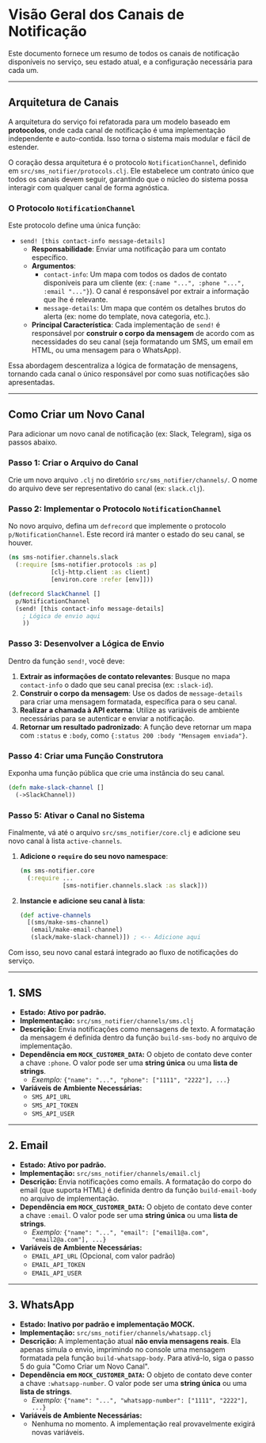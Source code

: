 # Visão Geral dos Canais de Notificação

Este documento fornece um resumo de todos os canais de notificação disponíveis no serviço, seu estado atual, e a configuração necessária para cada um.

---

## Arquitetura de Canais

A arquitetura do serviço foi refatorada para um modelo baseado em **protocolos**, onde cada canal de notificação é uma implementação independente e auto-contida. Isso torna o sistema mais modular e fácil de estender.

O coração dessa arquitetura é o protocolo `NotificationChannel`, definido em `src/sms_notifier/protocols.clj`. Ele estabelece um contrato único que todos os canais devem seguir, garantindo que o núcleo do sistema possa interagir com qualquer canal de forma agnóstica.

### O Protocolo `NotificationChannel`

Este protocolo define uma única função:

*   `send! [this contact-info message-details]`
    *   **Responsabilidade**: Enviar uma notificação para um contato específico.
    *   **Argumentos**:
        *   `contact-info`: Um mapa com todos os dados de contato disponíveis para um cliente (ex: `{:name "...", :phone "...", :email "..."}`). O canal é responsável por extrair a informação que lhe é relevante.
        *   `message-details`: Um mapa que contém os detalhes brutos do alerta (ex: nome do template, nova categoria, etc.).
    *   **Principal Característica**: Cada implementação de `send!` é responsável por **construir o corpo da mensagem** de acordo com as necessidades do seu canal (seja formatando um SMS, um email em HTML, ou uma mensagem para o WhatsApp).

Essa abordagem descentraliza a lógica de formatação de mensagens, tornando cada canal o único responsável por como suas notificações são apresentadas.

---

## Como Criar um Novo Canal

Para adicionar um novo canal de notificação (ex: Slack, Telegram), siga os passos abaixo.

### Passo 1: Criar o Arquivo do Canal

Crie um novo arquivo `.clj` no diretório `src/sms_notifier/channels/`. O nome do arquivo deve ser representativo do canal (ex: `slack.clj`).

### Passo 2: Implementar o Protocolo `NotificationChannel`

No novo arquivo, defina um `defrecord` que implemente o protocolo `p/NotificationChannel`. Este record irá manter o estado do seu canal, se houver.

```clojure
(ns sms-notifier.channels.slack
  (:require [sms-notifier.protocols :as p]
            [clj-http.client :as client]
            [environ.core :refer [env]]))

(defrecord SlackChannel []
  p/NotificationChannel
  (send! [this contact-info message-details]
    ; Lógica de envio aqui
    ))
```

### Passo 3: Desenvolver a Lógica de Envio

Dentro da função `send!`, você deve:

1.  **Extrair as informações de contato relevantes**: Busque no mapa `contact-info` o dado que seu canal precisa (ex: `:slack-id`).
2.  **Construir o corpo da mensagem**: Use os dados de `message-details` para criar uma mensagem formatada, específica para o seu canal.
3.  **Realizar a chamada à API externa**: Utilize as variáveis de ambiente necessárias para se autenticar e enviar a notificação.
4.  **Retornar um resultado padronizado**: A função deve retornar um mapa com `:status` e `:body`, como `{:status 200 :body "Mensagem enviada"}`.

### Passo 4: Criar uma Função Construtora

Exponha uma função pública que crie uma instância do seu canal.

```clojure
(defn make-slack-channel []
  (->SlackChannel))
```

### Passo 5: Ativar o Canal no Sistema

Finalmente, vá até o arquivo `src/sms_notifier/core.clj` e adicione seu novo canal à lista `active-channels`.

1.  **Adicione o `require` do seu novo namespace**:
    ```clojure
    (ns sms-notifier.core
      (:require ...
                [sms-notifier.channels.slack :as slack]))
    ```
2.  **Instancie e adicione seu canal à lista**:
    ```clojure
    (def active-channels
      [(sms/make-sms-channel)
       (email/make-email-channel)
       (slack/make-slack-channel)]) ; <-- Adicione aqui
    ```

Com isso, seu novo canal estará integrado ao fluxo de notificações do serviço.

---

## 1. SMS

*   **Estado:** **Ativo por padrão.**
*   **Implementação:** `src/sms_notifier/channels/sms.clj`
*   **Descrição:** Envia notificações como mensagens de texto. A formatação da mensagem é definida dentro da função `build-sms-body` no arquivo de implementação.
*   **Dependência em `MOCK_CUSTOMER_DATA`:** O objeto de contato deve conter a chave `:phone`. O valor pode ser uma **string única** ou uma **lista de strings**.
    *   *Exemplo:* `{"name": "...", "phone": ["1111", "2222"], ...}`
*   **Variáveis de Ambiente Necessárias:**
    *   `SMS_API_URL`
    *   `SMS_API_TOKEN`
    *   `SMS_API_USER`

---

## 2. Email

*   **Estado:** **Ativo por padrão.**
*   **Implementação:** `src/sms_notifier/channels/email.clj`
*   **Descrição:** Envia notificações como emails. A formatação do corpo do email (que suporta HTML) é definida dentro da função `build-email-body` no arquivo de implementação.
*   **Dependência em `MOCK_CUSTOMER_DATA`:** O objeto de contato deve conter a chave `:email`. O valor pode ser uma **string única** ou uma **lista de strings**.
    *   *Exemplo:* `{"name": "...", "email": ["email1@a.com", "email2@a.com"], ...}`
*   **Variáveis de Ambiente Necessárias:**
    *   `EMAIL_API_URL` (Opcional, com valor padrão)
    *   `EMAIL_API_TOKEN`
    *   `EMAIL_API_USER`

---

## 3. WhatsApp

*   **Estado:** **Inativo por padrão e implementação MOCK.**
*   **Implementação:** `src/sms_notifier/channels/whatsapp.clj`
*   **Descrição:** A implementação atual **não envia mensagens reais**. Ela apenas simula o envio, imprimindo no console uma mensagem formatada pela função `build-whatsapp-body`. Para ativá-lo, siga o passo 5 do guia "Como Criar um Novo Canal".
*   **Dependência em `MOCK_CUSTOMER_DATA`:** O objeto de contato deve conter a chave `:whatsapp-number`. O valor pode ser uma **string única** ou uma **lista de strings**.
    *   *Exemplo:* `{"name": "...", "whatsapp-number": ["1111", "2222"], ...}`
*   **Variáveis de Ambiente Necessárias:**
    *   Nenhuma no momento. A implementação real provavelmente exigirá novas variáveis.
